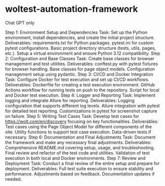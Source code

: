 # woltest-automation-framework
Chat GPT only


Step 1: Environment Setup and Dependencies
Task: Set up the Python environment, install dependencies, and create the initial project structure.
Deliverables:
requirements.txt for Python packages.
pytest.ini for custom pytest configurations.
Basic project directory structure (tests, utils, pages, etc.).
Setup a virtual environment and ensure Python 3.12 compatibility.
Step 2: Configuration and Base Classes
Task: Create base classes for browser management and test utilities.
Deliverables:
conftest.py with pytest fixtures for browser handling.
Base classes for page object models.
Configuration management setup using pydantic.
Step 3: CI/CD and Docker Integration
Task: Configure Docker for test execution and set up CI/CD workflows.
Deliverables:
Dockerfile for creating a test execution environment.
GitHub Actions workflow for running tests on push to the repository.
Script for local and Docker test execution.
Step 4: Logger and Reporting
Task: Implement logging and integrate Allure for reporting.
Deliverables:
Logging configuration that supports different log levels.
Allure integration with pytest for detailed test reporting.
Customizations in pytest for screenshot capture on failure.
Step 5: Writing Test Cases
Task: Develop test cases for https://wolt.com/en/discovery focusing on key functionalities.
Deliverables:
Test cases using the Page Object Model for different components of the site.
Utility functions to support test case execution.
Data-driven tests if necessary.
Step 6: Documentation and Final Adjustments
Task: Document the framework and make any necessary final adjustments.
Deliverables:
Comprehensive README.md covering setup, usage, and troubleshooting.
Final review and refactor of the test code and utilities.
Validation of test execution in both local and Docker environments.
Step 7: Review and Deployment
Task: Conduct a final review of the entire setup and prepare for deployment.
Deliverables:
Full test suite execution to ensure stability and performance.
Adjustments based on feedback.
Documentation updates if needed.
